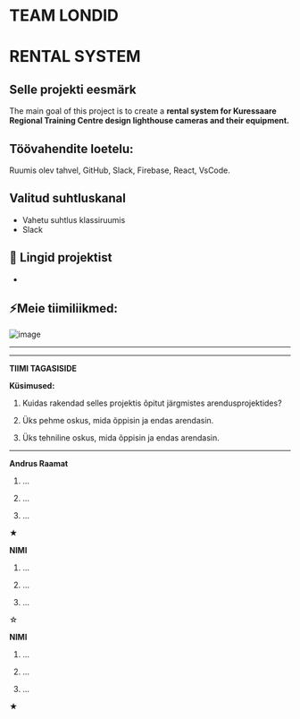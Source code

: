 # TEAM **LONDID**
# RENTAL SYSTEM

## Selle projekti eesmärk
The main goal of this project is to create a **rental system for Kuressaare Regional Training Centre design lighthouse cameras and their equipment.**

## Töövahendite loetelu:
Ruumis olev tahvel, GitHub, Slack, Firebase, React, VsCode.

## Valitud suhtluskanal
- Vahetu suhtlus klassiruumis
- Slack

## 📓 Lingid projektist
- 

## ⚡Meie tiimiliikmed:
![image](https://github.com/araamat/Londid/assets/144334374/80570626-6cc1-40b0-bd24-58a1e9ac1653)

---

-----------
**TIIMI TAGASISIDE**

**Küsimused:**
1. Kuidas rakendad selles projektis õpitut järgmistes arendusprojektides?


2. Üks pehme oskus, mida õppisin ja endas arendasin.


3. Üks tehniline oskus, mida õppisin ja endas arendasin.

---


**Andrus Raamat**

1. ...


2. ...


3. ...

★

**NIMI**

1. ...

2. ...

3. ...

☆

**NIMI**

1. ...
 
2. ... 

3. ...

★

